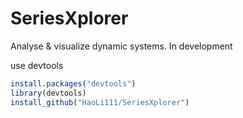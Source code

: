 # SeriesXplorer
Analyse &amp; visualize dynamic systems. In development

use devtools
```r
install.packages("devtools")
library(devtools)
install_github("HaoLi111/SeriesXplorer")
```
